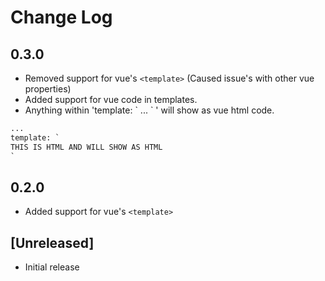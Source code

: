 # Change Log #

## 0.3.0

- Removed support for vue's `<template>` (Caused issue's with other vue properties)
- Added support for vue code in templates. 
- Anything within 'template: \` ... \` ' will show as vue html code.

```html
...
template: `
THIS IS HTML AND WILL SHOW AS HTML
`
```


## 0.2.0 ##

- Added support for vue's `<template>`

## [Unreleased] ##

- Initial release
